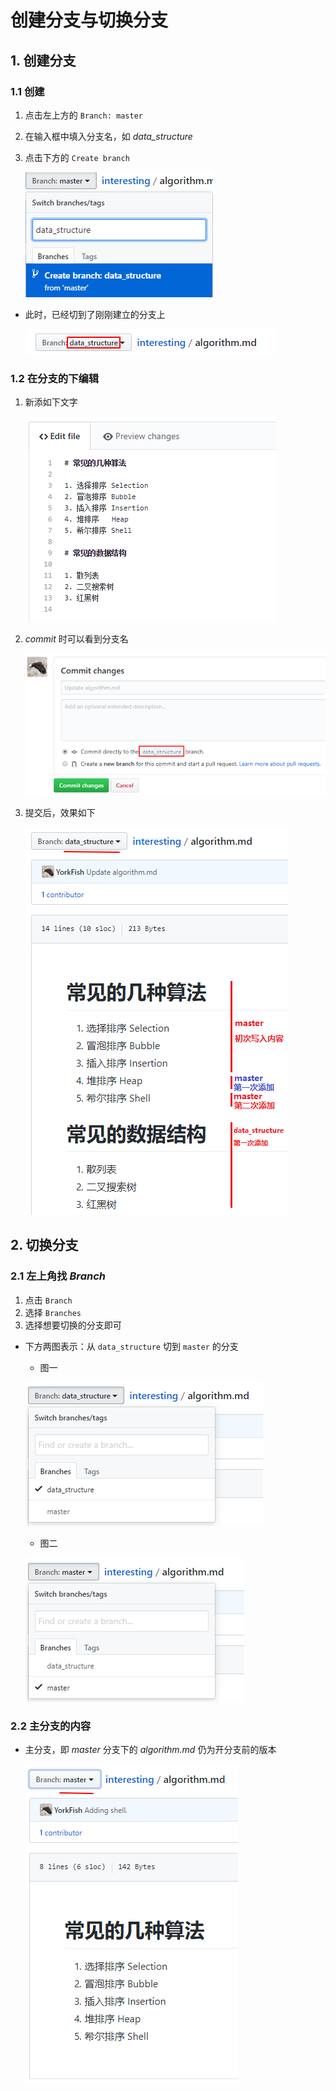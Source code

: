 #  创建分支与切换分支

## 1. 创建分支

### 1.1 创建

1. 点击左上方的 `Branch: master`
2. 在输入框中填入分支名，如 *data_structure*
3. 点击下方的 `Create branch`

    ![](./imgs/05-01_create_branch.png)

- 此时，已经切到了刚刚建立的分支上

    ![](./imgs/05-02_select_branch.png)

### 1.2 在分支的下编辑

1. 新添如下文字

    ![](./imgs/05-03_add_a_few_words_in_ds_branch.png)

2. *commit* 时可以看到分支名

    ![](./imgs/05-04_saw_branch_when_commit.png)

5. 提交后，效果如下

    ![](./imgs/05-05_effect_ds_branch.png)

## 2. 切换分支

### 2.1 左上角找 *Branch*

1. 点击 `Branch`
2. 选择 `Branches`
3. 选择想要切换的分支即可

- 下方两图表示：从 `data_structure` 切到 `master` 的分支
    - 图一

    ![](./imgs/05-06_select_branch1.png)

    - 图二

    ![](./imgs/05-07_select_branch2.png)

### 2.2 主分支的内容

- 主分支，即  *master* 分支下的 *algorithm.md* 仍为开分支前的版本

    ![](./imgs/05-08_effect_master_branch.png)